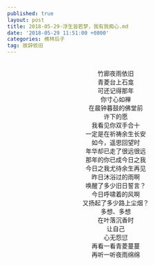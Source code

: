 ```yaml
---
published: true
layout: post
title: 2018-05-29-浮生皆若梦，我有我痴心.md
date: '2018-05-29 11:51:00 +0800'
categories: 樵林后子
tag: 故辞依旧
---
```


<br>
<div style="text-align:center;">
竹廊夜雨依旧
<br>
青菱台上石龛
<br>
可还记得那年
<br>
你寸心如禅
<br>
在晨钟暮鼓的佛堂前
<br>
许下的愿
<br>
我看见你双手合十
<br>
一定是在祈祷余生长安
<br>
如今，遥思回望时
<br>
年华却已走了很远很远
<br>
那年的你已成今日之我
<br>
今日之我尤待余生再见
<br>
昨日沐浴过的雨啊
<br>
唤醒了多少旧日誓言？
<br>
今日呼啸着的风啊
<br>
又扬起了多少路上尘烟？
<br>
多想、多想
<br>
在叶落沉香时
<br>
让自己
<br>
心无怨愆
<br>
再看一看青菱蔓蔓
<br>
再听一听夜雨绵绵
</div>
